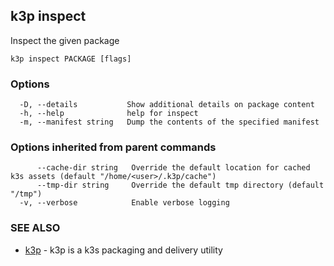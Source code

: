 ## k3p inspect

Inspect the given package

```
k3p inspect PACKAGE [flags]
```

### Options

```
  -D, --details           Show additional details on package content
  -h, --help              help for inspect
  -m, --manifest string   Dump the contents of the specified manifest
```

### Options inherited from parent commands

```
      --cache-dir string   Override the default location for cached k3s assets (default "/home/<user>/.k3p/cache")
      --tmp-dir string     Override the default tmp directory (default "/tmp")
  -v, --verbose            Enable verbose logging
```

### SEE ALSO

* [k3p](k3p.md)	 - k3p is a k3s packaging and delivery utility

